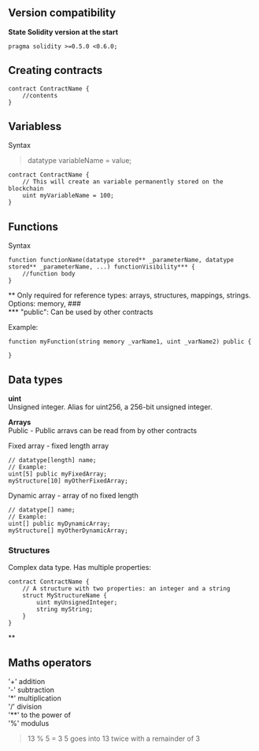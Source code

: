 ## Version compatibility

**State Solidity version at the start**
```solidity
pragma solidity >=0.5.0 <0.6.0;
```


## Creating contracts

```solidity
contract ContractName {
	//contents
}
```


## Variabless
Syntax
> datatype variableName = value;

```solidity
contract ContractName {
	// This will create an variable permanently stored on the blockchain
	uint myVariableName = 100;
}
```


## Functions
Syntax
```solidity
function functionName(datatype stored** _parameterName, datatype stored** _parameterName, ...) functionVisibility*** {
	//function body
}
```
** Only required for reference types: arrays, structures, mappings, strings. Options: memory, ###  
*** "public": Can be used by other contracts

Example:  

```solidity
function myFunction(string memory _varName1, uint _varName2) public {

}
```


## Data types

**uint**  
Unsigned integer. Alias for uint256, a 256-bit unsigned integer.  

**Arrays**  
Public - Public arravs can be read from by other contracts

Fixed array - fixed length array

```solidity
// datatype[length] name;
// Example:
uint[5] public myFixedArray;
myStructure[10] myOtherFixedArray;
```

Dynamic array  - array of no fixed length

```solidity
// datatype[] name;
// Example:
uint[] public myDynamicArray;
myStructure[] myOtherDynamicArray;
```

### Structures

Complex data type. Has multiple properties:

```solidity
contract ContractName {
	// A structure with two properties: an integer and a string
	struct MyStructureName {
		uint myUnsignedInteger;
		string myString;
	}
}
```

**


## Maths operators

'+' addition  
'-' subtraction  
'*' multiplication  
'/' division  
'**' to the power of  
'%' modulus  
 > 13 % 5 = 3
 > 5 goes into 13 twice with a remainder of 3
